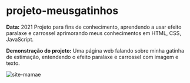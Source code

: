 # projeto-meusgatinhos

**Data:** 2021
Projeto para fins de conhecimento, aprendendo a usar efeito paralaxe e carrossel aprimorando meus conhecimentos em HTML, CSS, JavaScript.

**Demonstração do projeto:**
Uma página web falando sobre minha gatinha de estimação, entendendo o efeito paralaxe e carrossel com imagem e texto.

![site-mamae](https://user-images.githubusercontent.com/39130117/162088329-949c95dc-8587-4de9-a53e-75e1b9ff5e6e.gif)
